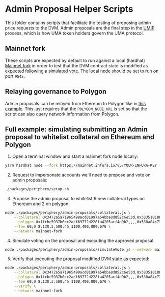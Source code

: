 # Admin Proposal Helper Scripts

This folder contains scripts that facilitate the testing of proposing admin price requests to the DVM. Admin proposals are the final step in the [UMIP](https://docs.umaproject.org/uma-tokenholders/umips) process, which is how UMA token holders govern the UMA protocol.

## Mainnet fork

These scripts are expected by default to run against a local (hardhat) [Mainnet fork](https://hardhat.org/guides/mainnet-forking.html) in order to test that the DVM contract state is modified as expected following a [simulated vote](https://docs.umaproject.org/uma-tokenholders/uma-holders#voting-on-price-requests). The local node should be set to run on port `9545`.

## Relaying governance to Polygon

Admin proposals can be relayed from Ethereum to Polygon like in [this example](https://github.com/UMAprotocol/protocol/blob/349401a869e89f9b5583d34c1f282407dca021ac/packages/core/test/polygon/e2e.js#L221). This just requires that the `POLYGON_NODE_URL` is set so that the script can also query network information from Polygon.

## Full example: simulating submitting an Admin proposal to whitelist collateral on Ethereum and Polygon

1. Open a terminal window and start a mainnet fork node locally:

```sh
yarn hardhat node --fork https://mainnet.infura.io/v3/YOUR-INFURA-KEY --no-deploy --port 9545
```

2. Request to impersonate accounts we'll need to propose and vote on admin proposals:

```sh
./packages/periphery/setup.sh
```

3. Propose the admin proposal to whitelist 9 new collateral types on Ethereum and 2 on polygon:

```sh
node ./packages/periphery/admin-proposals/collateral.js \
    --collateral 0x3472a5a71965499acd81997a54bba8d852c6e53d,0x383518188c0c6d7730d91b2c03a03c837814a899,0x875773784af8135ea0ef43b5a374aad105c5d39e,0x6810e776880c02933d47db1b9fc05908e5386b96,,0x0cec1a9154ff802e7934fc916ed7ca50bde6844e,0xad32A8e6220741182940c5aBF610bDE99E737b2D,0x956F47F50A910163D8BF957Cf5846D573E7f87CA,0xc7283b66Eb1EB5FB86327f08e1B5816b0720212B,0xc770eefad204b5180df6a14ee197d99d808ee52d \
    --polygon 0x1fcbe5937b0cc2adf69772d228fa4205acf4d9b2,,,,0x580a84c73811e1839f75d86d75d88cca0c241ff4,,,,, \
    --fee 60,0.8,130,3,500,45,1100,400,800,670 \
    --network mainnet-fork
```

4. Simulate voting on the proposal and executing the approved proposal:

```sh
node ./packages/periphery/admin-proposals/simulateVote.js --network mainnet-fork
```

5. Verify that executing the proposal modified DVM state as expected:

```sh
node ./packages/periphery/admin-proposals/collateral.js \
    --collateral 0x3472a5a71965499acd81997a54bba8d852c6e53d,0x383518188c0c6d7730d91b2c03a03c837814a899,0x875773784af8135ea0ef43b5a374aad105c5d39e,0x6810e776880c02933d47db1b9fc05908e5386b96,,0x0cec1a9154ff802e7934fc916ed7ca50bde6844e,0xad32A8e6220741182940c5aBF610bDE99E737b2D,0x956F47F50A910163D8BF957Cf5846D573E7f87CA,0xc7283b66Eb1EB5FB86327f08e1B5816b0720212B,0xc770eefad204b5180df6a14ee197d99d808ee52d \
    --polygon 0x1fcbe5937b0cc2adf69772d228fa4205acf4d9b2,,,,0x580a84c73811e1839f75d86d75d88cca0c241ff4,,,,, \
    --fee 60,0.8,130,3,500,45,1100,400,800,670 \
    --verify \
    --network mainnet-fork
```

